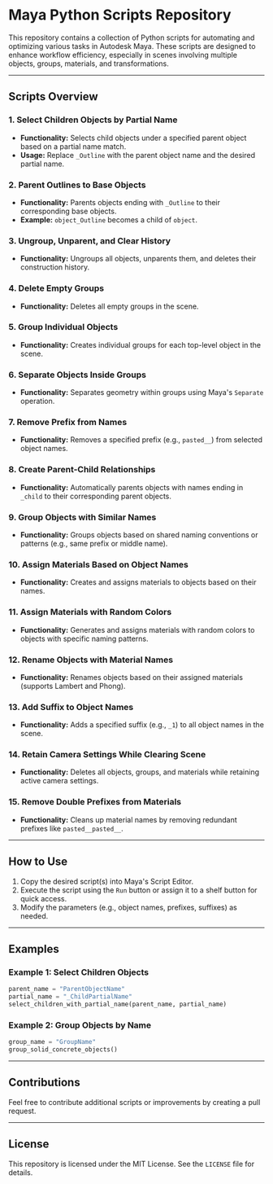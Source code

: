 # Maya Python Scripts Repository

This repository contains a collection of Python scripts for automating and optimizing various tasks in Autodesk Maya. These scripts are designed to enhance workflow efficiency, especially in scenes involving multiple objects, groups, materials, and transformations.

---

## Scripts Overview

### 1. **Select Children Objects by Partial Name**
   - **Functionality:** Selects child objects under a specified parent object based on a partial name match.
   - **Usage:** Replace `_Outline` with the parent object name and the desired partial name.

### 2. **Parent Outlines to Base Objects**
   - **Functionality:** Parents objects ending with `_Outline` to their corresponding base objects.
   - **Example:** `object_Outline` becomes a child of `object`.

### 3. **Ungroup, Unparent, and Clear History**
   - **Functionality:** Ungroups all objects, unparents them, and deletes their construction history.

### 4. **Delete Empty Groups**
   - **Functionality:** Deletes all empty groups in the scene.

### 5. **Group Individual Objects**
   - **Functionality:** Creates individual groups for each top-level object in the scene.

### 6. **Separate Objects Inside Groups**
   - **Functionality:** Separates geometry within groups using Maya's `Separate` operation.

### 7. **Remove Prefix from Names**
   - **Functionality:** Removes a specified prefix (e.g., `pasted__`) from selected object names.

### 8. **Create Parent-Child Relationships**
   - **Functionality:** Automatically parents objects with names ending in `_child` to their corresponding parent objects.

### 9. **Group Objects with Similar Names**
   - **Functionality:** Groups objects based on shared naming conventions or patterns (e.g., same prefix or middle name).

### 10. **Assign Materials Based on Object Names**
   - **Functionality:** Creates and assigns materials to objects based on their names.

### 11. **Assign Materials with Random Colors**
   - **Functionality:** Generates and assigns materials with random colors to objects with specific naming patterns.

### 12. **Rename Objects with Material Names**
   - **Functionality:** Renames objects based on their assigned materials (supports Lambert and Phong).

### 13. **Add Suffix to Object Names**
   - **Functionality:** Adds a specified suffix (e.g., `_1`) to all object names in the scene.

### 14. **Retain Camera Settings While Clearing Scene**
   - **Functionality:** Deletes all objects, groups, and materials while retaining active camera settings.

### 15. **Remove Double Prefixes from Materials**
   - **Functionality:** Cleans up material names by removing redundant prefixes like `pasted__pasted__`.

---

## How to Use
1. Copy the desired script(s) into Maya's Script Editor.
2. Execute the script using the `Run` button or assign it to a shelf button for quick access.
3. Modify the parameters (e.g., object names, prefixes, suffixes) as needed.

---

## Examples
### Example 1: Select Children Objects
```python
parent_name = "ParentObjectName"
partial_name = "_ChildPartialName"
select_children_with_partial_name(parent_name, partial_name)
```

### Example 2: Group Objects by Name
```python
group_name = "GroupName"
group_solid_concrete_objects()
```

---

## Contributions
Feel free to contribute additional scripts or improvements by creating a pull request.

---

## License
This repository is licensed under the MIT License. See the `LICENSE` file for details.
